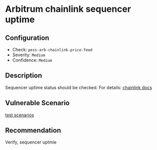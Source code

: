 # Arbitrum chainlink sequencer uptime
## Configuration

- Check: `pess-arb-chainlink-price-feed`
- Severity: `Medium`
- Confidence: `Medium`

## Description

Sequencer uptime status should be checked. For details: [chainlink docs](https://docs.chain.link/data-feeds/l2-sequencer-feeds)

## Vulnerable Scenario

[test scenarios](../tests/arbitrum_chainlink_pricefeed_test.sol)

## Recommendation

Verify, sequencer uptmie

